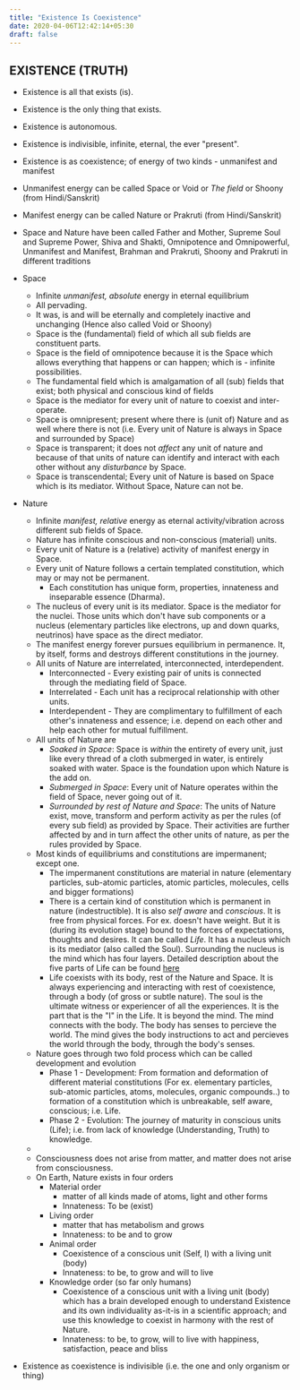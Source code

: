 ```yaml
---
title: "Existence Is Coexistence"
date: 2020-04-06T12:42:14+05:30
draft: false
---
```


## EXISTENCE (TRUTH)
* Existence is all that exists (is).
* Existence is the only thing that exists.
* Existence is autonomous.
* Existence is indivisible, infinite, eternal, the ever "present".
* Existence is as coexistence; of energy of two kinds - unmanifest and manifest
* Unmanifest energy can be called Space or Void or _The field_ or Shoony (from Hindi/Sanskrit)
* Manifest energy can be called Nature or Prakruti (from Hindi/Sanskrit)
* Space and Nature have been called Father and Mother, Supreme Soul and Supreme Power, Shiva and Shakti, Omnipotence and Omnipowerful, Unmanifest and Manifest, Brahman and Prakruti, Shoony and Prakruti in different traditions
* Space
    * Infinite _unmanifest, absolute_ energy in eternal equilibrium
    * All pervading.
    * It was, is and will be eternally and completely inactive and unchanging (Hence also called Void or Shoony)
    * Space is the (fundamental) field of which all sub fields are constituent parts.
    * Space is the field of omnipotence because it is the Space which allows everything that happens or can happen; which is - infinite possibilities. 
    * The fundamental field which is amalgamation of all (sub) fields that exist; both physical and conscious kind of fields
    * Space is the mediator for every unit of nature to coexist and inter-operate. 
    * Space is omnipresent; present where there is (unit of) Nature and as well where there is not (i.e. Every unit of Nature is always in Space and surrounded by Space)
    * Space is transparent; it does not _affect_ any unit of nature and because of that units of nature can identify and interact with each other without any _disturbance_ by Space.
    * Space is transcendental; Every unit of Nature is based on Space which is its mediator. Without Space, Nature can not be.
    
* Nature
    * Infinite _manifest, relative_ energy as eternal activity/vibration across different sub fields of Space.
    * Nature has infinite conscious and non-conscious (material) units.
    * Every unit of Nature is a (relative) activity of manifest energy in Space.
    * Every unit of Nature follows a certain templated constitution, which may or may not be permanent.
        * Each constitution has unique form, properties, innateness and inseparable essence (Dharma).
    * The nucleus of every unit is its mediator. Space is the mediator for the nuclei. Those units which don't have sub components or a nucleus (elementary particles like electrons, up and down quarks, neutrinos) have space as the direct mediator.
    * The manifest energy forever pursues equilibrium in  permanence. It, by itself, forms and destroys different constitutions in the journey.
    * All units of Nature are interrelated, interconnected, interdependent.
        * Interconnected - Every existing pair of units is connected through the mediating field of Space.
        * Interrelated - Each unit has a reciprocal relationship with other units.
        * Interdependent - They are complimentary to fulfillment of each other's innateness and essence; i.e. depend on each other and help each other for mutual fulfillment.
    * All units of Nature are 
        * _Soaked in Space_: Space is _within_ the entirety of every unit, just like every thread of a cloth submerged in water, is entirely soaked with water. Space is the foundation upon which Nature is the add on.
        * _Submerged in Space_: Every unit of Nature operates within the field of Space, never going out of it.
        * _Surrounded by rest of Nature and Space_: The units of Nature exist, move, transform and perform activity as per the rules (of every sub field) as provided by Space. Their activities are further affected by and in turn affect the other units of nature, as per the rules provided by Space.
    * Most kinds of equilibriums and constitutions are impermanent; except one.
        * The impermanent constitutions are material in nature (elementary particles, sub-atomic particles, atomic particles, molecules, cells and bigger formations)
        * There is a certain kind of constitution which is permanent in nature (indestructible). It is also _self aware_ and _conscious_. It is free from physical forces. For ex. doesn't have weight. But it is (during its evolution stage) bound to the forces of expectations, thoughts and desires. It can be called _Life_. It has a nucleus which is its mediator (also called the Soul). Surrounding the nucleus is the mind which has four layers. Detailed description about the five parts of Life can be found [here](/who-am-i/)
        * Life coexists with its body, rest of the Nature and Space. It is always experiencing and interacting with rest of coexistence, through a body (of gross or subtle nature). The soul is the ultimate witness or experiencer of all the experiences. It is the part that is the "I" in the Life. It is beyond the mind. The mind connects with the body. The body has senses to percieve the world. The mind gives the body instructions to act and percieves the world through the body, through the body's senses.
    * Nature goes through two fold process which can be called development and evolution
        * Phase 1 - Development: From formation and deformation of different material constitutions (For ex. elementary particles, sub-atomic particles, atoms, molecules, organic compounds..) to formation of a constitution which is unbreakable, self aware, conscious; i.e. Life.
        * Phase 2 - Evolution: The journey of maturity in conscious units (Life); i.e. from lack of knowledge (Understanding, Truth) to knowledge.
    * 
    * Consciousness does not arise from matter, and matter does not arise from consciousness.
    * On Earth, Nature exists in four orders
        * Material order
            * matter of all kinds made of atoms, light and other forms
            * Innateness: To be (exist)
        * Living order
            * matter that has metabolism and grows
            * Innateness: to be and to grow
        * Animal order
            * Coexistence of a conscious unit (Self, I) with a living unit (body)
            * Innateness: to be, to grow and will to live
        * Knowledge order (so far only humans)
            *  Coexistence of a conscious unit with a living unit (body) which has a brain developed enough to understand Existence and its own individuality as-it-is in a scientific approach; and use this knowledge to coexist in harmony with the rest of Nature.
            * Innateness: to be, to grow, will to live with happiness, satisfaction, peace and bliss 

* Existence as coexistence is indivisible (i.e. the one and only organism or thing)


